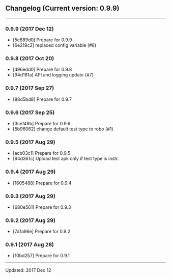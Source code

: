 ## Changelog (Current version: 0.9.9)

-----------------

### 0.9.9 (2017 Dec 12)

* [5e689d0] Prepare for 0.9.9
* [6e219c2] replaced config variable (#8)

### 0.9.8 (2017 Oct 20)

* [d96edd0] Prepare for 0.9.8
* [94d181a] API and logging update (#7)

### 0.9.7 (2017 Sep 27)

* [88d5bd8] Prepare for 0.9.7

### 0.9.6 (2017 Sep 25)

* [3cef49b] Prepare for 0.9.6
* [5b96062] change default test type to robo (#1)

### 0.9.5 (2017 Aug 29)

* [acb03c1] Prepare for 0.9.5
* [94d361c] Upload test apk only if test type is instr.

### 0.9.4 (2017 Aug 29)

* [1605488] Prepare for 0.9.4

### 0.9.3 (2017 Aug 29)

* [680e561] Prepare for 0.9.3

### 0.9.2 (2017 Aug 29)

* [7d1a96e] Prepare for 0.9.2

### 0.9.1 (2017 Aug 28)

* [10bd257] Prepare for 0.9.1

-----------------

Updated: 2017 Dec 12
